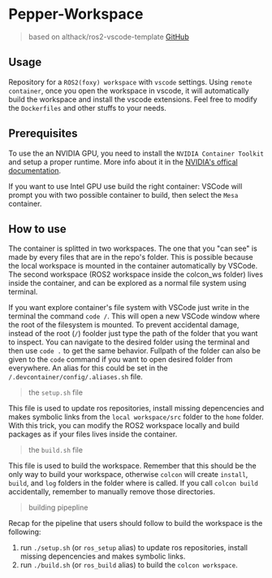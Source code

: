 # Pepper-Workspace

> based on althack/ros2-vscode-template [GitHub](https://github.com/athackst/vscode_ros2_workspace)

## Usage

Repository for a `ROS2(foxy) workspace` with `vscode` settings. Using `remote container`, once you open the workspace in vscode, it will automatically build the workspace and install the vscode extensions. Feel free to modify the `Dockerfiles` and other stuffs to your needs.

## Prerequisites

To use the an NVIDIA GPU, you need to install the `NVIDIA Container Toolkit` and setup a proper runtime. More info about it in the [NVIDIA's offical documentation](https://docs.nvidia.com/datacenter/cloud-native/container-toolkit/latest/install-guide.html).

If you want to use Intel GPU use build the right container: VSCode will prompt you with two possible container to build, then select the `Mesa` container.

## How to use

The container is splitted in two workspaces. The one that you "can see" is made by every files that are in the repo's folder. This is possible because the local workspace is mounted in the container automatically by VSCode. The second workspace (ROS2 workspace inside the colcon_ws folder) lives inside the container, and can be explored as a normal file system using terminal.

If you want explore container's file system with VSCode just write in the terminal the command `code /`. This will open a new VSCode window where the root of the filesystem is mounted. To prevent accidental damage, instead of the root (`/`) foolder just type the path of the folder that you want to inspect. You can navigate to the desired folder using the terminal and then use `code .` to get the same behavior. Fullpath of the folder can also be given to the `code` command if you want to open desired folder from everywhere. An alias for this could be set in the `/.devcontainer/config/.aliases.sh` file.

>the `setup.sh` file

This file is used to update ros repositories, install missing depencencies and makes symbolic links from the `local workspace/src` folder to the `home` folder. With this trick, you can modify the ROS2 workspace locally and build packages as if your files lives inside the container.

>the `build.sh` file

This file is used to build the workspace. Remember that this should be the only way to build your workspace, otherwise `colcon` will create `install`, `build`, and `log` folders in the folder where is called. If you call `colcon build` accidentally, remember to manually remove those directories.


> building pipepline

Recap for the pipeline that users should follow to build the workspace is the following:

1. run `./setup.sh` (or `ros_setup` alias) to update ros repositories, install missing depencencies and makes symbolic links.
2. run `./build.sh` (or `ros_build` alias) to build the `colcon workspace`.
